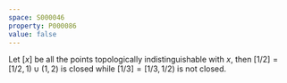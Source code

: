 ```yaml
---
space: S000046
property: P000086
value: false
---
```


Let $[x]$ be all the points topologically indistinguishable with $x$, then $[1/2] = [1/2, 1) \cup (1, 2)$ is closed while $[1/3] = [1/3, 1/2)$ is not closed.
